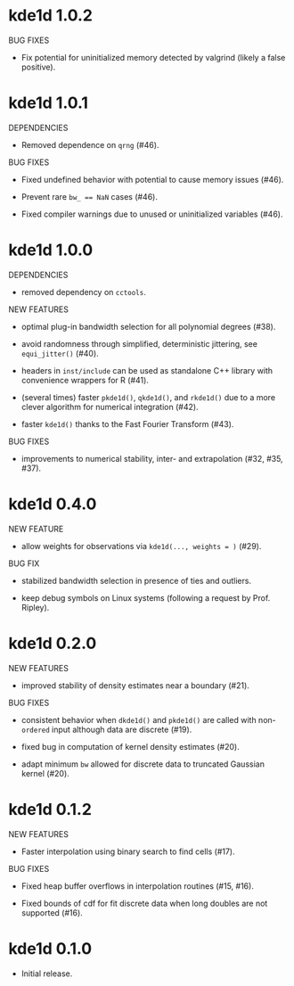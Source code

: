 # kde1d 1.0.2

BUG FIXES

  * Fix potential for uninitialized memory detected by valgrind (likely a false 
    positive).


# kde1d 1.0.1

DEPENDENCIES

  * Removed dependence on `qrng` (#46).

BUG FIXES

  * Fixed undefined behavior with potential to cause memory issues (#46).
  
  * Prevent rare `bw_ == NaN` cases (#46).
  
  * Fixed compiler warnings due to unused or uninitialized variables (#46).


# kde1d 1.0.0

DEPENDENCIES

  * removed dependency on `cctools`.

NEW FEATURES

  * optimal plug-in bandwidth selection for all polynomial degrees (#38).
  
  * avoid randomness through simplified, deterministic jittering, see 
    `equi_jitter()` (#40).
  
  * headers in `inst/include` can be used as standalone C++ library with 
    convenience wrappers for R (#41).
    
  * (several times) faster `pkde1d()`, `qkde1d()`, and `rkde1d()` due to
    a more clever algorithm for numerical integration (#42).
    
  * faster `kde1d()` thanks to the Fast Fourier Transform (#43).
  
BUG FIXES

  * improvements to numerical stability, inter- and extrapolation (#32, #35, 
  #37).


# kde1d 0.4.0

NEW FEATURE

  * allow weights for observations via `kde1d(..., weights = )` (#29).

BUG FIX

  * stabilized bandwidth selection in presence of ties and outliers.

  * keep debug symbols on Linux systems (following a request by Prof. Ripley).


# kde1d 0.2.0

NEW FEATURES

  * improved stability of density estimates near a boundary (#21).

BUG FIXES

  * consistent behavior when `dkde1d()` and `pkde1d()` are called with 
    non-`ordered` input although data are discrete (#19).
  
  * fixed bug in computation of kernel density estimates (#20).
  
  * adapt minimum `bw` allowed for discrete data to truncated Gaussian kernel 
    (#20).


# kde1d 0.1.2

NEW FEATURES

  * Faster interpolation using binary search to find cells (#17).

BUG FIXES

  * Fixed heap buffer overflows in interpolation routines (#15, #16).
  
  * Fixed bounds of cdf for fit discrete data when long doubles are not 
    supported (#16).


# kde1d 0.1.0

* Initial release.
